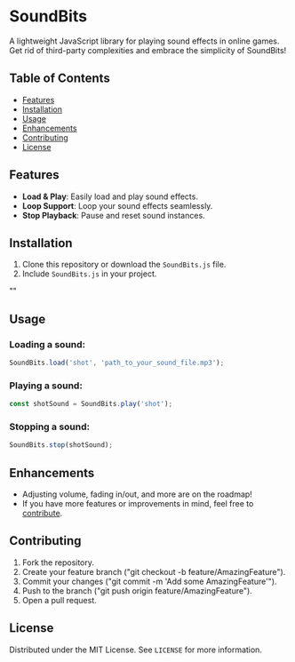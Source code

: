 # SoundBits

A lightweight JavaScript library for playing sound effects in online games. Get rid of third-party complexities and embrace the simplicity of SoundBits!

## Table of Contents

- [Features](#features)
- [Installation](#installation)
- [Usage](#usage)
- [Enhancements](#enhancements)
- [Contributing](#contributing)
- [License](#license)

## Features

- **Load & Play**: Easily load and play sound effects.
- **Loop Support**: Loop your sound effects seamlessly.
- **Stop Playback**: Pause and reset sound instances.

## Installation

1. Clone this repository or download the `SoundBits.js` file.
2. Include `SoundBits.js` in your project.

"<script src="path_to_SoundBits.js"></script>"

## Usage

### Loading a sound:

```javascript 
SoundBits.load('shot', 'path_to_your_sound_file.mp3');
```

### Playing a sound:

```javascript
const shotSound = SoundBits.play('shot');
```

### Stopping a sound:

```javascript
SoundBits.stop(shotSound);
```

## Enhancements

- Adjusting volume, fading in/out, and more are on the roadmap!
- If you have more features or improvements in mind, feel free to [contribute](#contributing).

## Contributing

1. Fork the repository.
2. Create your feature branch ("git checkout -b feature/AmazingFeature").
3. Commit your changes ("git commit -m 'Add some AmazingFeature'").
4. Push to the branch ("git push origin feature/AmazingFeature").
5. Open a pull request.

## License

Distributed under the MIT License. See `LICENSE` for more information.
